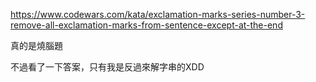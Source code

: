 https://www.codewars.com/kata/exclamation-marks-series-number-3-remove-all-exclamation-marks-from-sentence-except-at-the-end

真的是燒腦題

不過看了一下答案，只有我是反過來解字串的XDD
